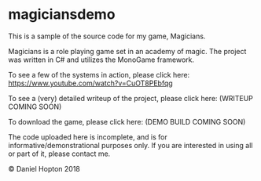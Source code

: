 # magiciansdemo
This is a sample of the source code for my game, Magicians.

Magicians is a role playing game set in an academy of magic. The project was written in C# and utilizes the MonoGame framework.

To see a few of the systems in action, please click here:
https://www.youtube.com/watch?v=CuOT8PEbfqg

To see a (very) detailed writeup of the project, please click here:
(WRITEUP COMING SOON)

To download the game, please click here:
(DEMO BUILD COMING SOON)

The code uploaded here is incomplete, and is for informative/demonstrational purposes only. If you are interested in using all or part of it, please contact me.

© Daniel Hopton 2018
